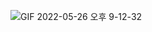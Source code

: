 ![GIF 2022-05-26 오후 9-12-32](https://user-images.githubusercontent.com/67371249/170485646-7696c8d5-a9f9-44f2-8c65-539ef54e3246.gif)

